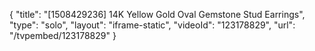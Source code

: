 {
    "title": "[1508429236] 14K Yellow Gold Oval Gemstone Stud Earrings",
    "type": "solo",
    "layout": "iframe-static",
    "videoId": "123178829",
    "url": "\/tvpembed\/123178829"
}